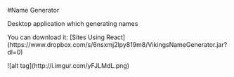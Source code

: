 #Name Generator
<p>Desktop application which generating names</p>
<p>You can download it: [Sites Using React](https://www.dropbox.com/s/6nsxmj2lpy819m8/VikingsNameGenerator.jar?dl=0)</p>
![alt tag](http://i.imgur.com/yFJLMdL.png)

